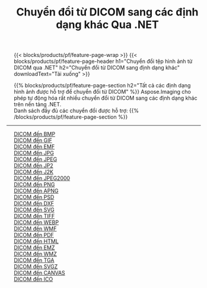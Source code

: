 ﻿---
title: Chuyển đổi từ DICOM sang các định dạng khác Qua .NET 
weight: 3920
url: /vi/net/conversion/from/dicom 
lang: vi
langdirlevel: 2
locales: zh-hans,ja,it,ru,de,es,fr,nl,id,lt,pl,pt,vi,tr,ko,zh-hant,ar,hi,th,sv,cs,uk,he
description: Sử dụng Aspose.Imaging, bạn có thể dễ dàng chuyển đổi từ DICOM sang các định dạng khác
---

{{< blocks/products/pf/feature-page-wrap >}}
{{< blocks/products/pf/feature-page-header h1="Chuyển đổi tệp hình ảnh từ DICOM qua .NET" h2="Chuyển đổi từ DICOM sang định dạng khác" downloadText="Tải xuống" >}}


{{% blocks/products/pf/feature-page-section  h2="Tất cả các định dạng hình ảnh được hỗ trợ để chuyển đổi từ DICOM" %}}
Aspose.Imaging cho phép tự động hóa rất nhiều chuyển đổi từ DICOM sang các định dạng khác trên nền tảng .NET.
<br/>
Danh sách đầy đủ các chuyển đổi được hỗ trợ:
{{% /blocks/products/pf/feature-page-section %}}
<div class="container-fluid productfamilypage bg-gray">
    <div class="convertypes bg-gray agp-content section">
        <div class="container">
		<hr style="margin-left:-20px;"/>
		<div class="row other-converters">
		    <div class='col-md-2 other-converter remove-lp remove-rp'><a href="/imaging/vi/net/conversion/dicom-to-bmp" >DICOM đến BMP</a></div><div class='col-md-2 other-converter remove-lp remove-rp'><a href="/imaging/vi/net/conversion/dicom-to-gif" >DICOM đến GIF</a></div><div class='col-md-2 other-converter remove-lp remove-rp'><a href="/imaging/vi/net/conversion/dicom-to-emf" >DICOM đến EMF</a></div><div class='col-md-2 other-converter remove-lp remove-rp'><a href="/imaging/vi/net/conversion/dicom-to-jpg" >DICOM đến JPG</a></div><div class='col-md-2 other-converter remove-lp remove-rp'><a href="/imaging/vi/net/conversion/dicom-to-jpeg" >DICOM đến JPEG</a></div><div class='col-md-2 other-converter remove-lp remove-rp'><a href="/imaging/vi/net/conversion/dicom-to-jp2" >DICOM đến JP2</a></div><div class='col-md-2 other-converter remove-lp remove-rp'><a href="/imaging/vi/net/conversion/dicom-to-j2k" >DICOM đến J2K</a></div><div class='col-md-2 other-converter remove-lp remove-rp'><a href="/imaging/vi/net/conversion/dicom-to-jpeg2000" >DICOM đến JPEG2000</a></div><div class='col-md-2 other-converter remove-lp remove-rp'><a href="/imaging/vi/net/conversion/dicom-to-png" >DICOM đến PNG</a></div><div class='col-md-2 other-converter remove-lp remove-rp'><a href="/imaging/vi/net/conversion/dicom-to-apng" >DICOM đến APNG</a></div><div class='col-md-2 other-converter remove-lp remove-rp'><a href="/imaging/vi/net/conversion/dicom-to-psd" >DICOM đến PSD</a></div><div class='col-md-2 other-converter remove-lp remove-rp'><a href="/imaging/vi/net/conversion/dicom-to-dxf" >DICOM đến DXF</a></div><div class='col-md-2 other-converter remove-lp remove-rp'><a href="/imaging/vi/net/conversion/dicom-to-svg" >DICOM đến SVG</a></div><div class='col-md-2 other-converter remove-lp remove-rp'><a href="/imaging/vi/net/conversion/dicom-to-tiff" >DICOM đến TIFF</a></div><div class='col-md-2 other-converter remove-lp remove-rp'><a href="/imaging/vi/net/conversion/dicom-to-webp" >DICOM đến WEBP</a></div><div class='col-md-2 other-converter remove-lp remove-rp'><a href="/imaging/vi/net/conversion/dicom-to-wmf" >DICOM đến WMF</a></div><div class='col-md-2 other-converter remove-lp remove-rp'><a href="/imaging/vi/net/conversion/dicom-to-pdf" >DICOM đến PDF</a></div><div class='col-md-2 other-converter remove-lp remove-rp'><a href="/imaging/vi/net/conversion/dicom-to-html" >DICOM đến HTML</a></div><div class='col-md-2 other-converter remove-lp remove-rp'><a href="/imaging/vi/net/conversion/dicom-to-emz" >DICOM đến EMZ</a></div><div class='col-md-2 other-converter remove-lp remove-rp'><a href="/imaging/vi/net/conversion/dicom-to-wmz" >DICOM đến WMZ</a></div><div class='col-md-2 other-converter remove-lp remove-rp'><a href="/imaging/vi/net/conversion/dicom-to-tga" >DICOM đến TGA</a></div><div class='col-md-2 other-converter remove-lp remove-rp'><a href="/imaging/vi/net/conversion/dicom-to-svgz" >DICOM đến SVGZ</a></div><div class='col-md-2 other-converter remove-lp remove-rp'><a href="/imaging/vi/net/conversion/dicom-to-canvas" >DICOM đến CANVAS</a></div><div class='col-md-2 other-converter remove-lp remove-rp'><a href="/imaging/vi/net/conversion/dicom-to-ico" >DICOM đến ICO</a></div>
                </div>
        </div>
    </div>
</div>
<br/>

